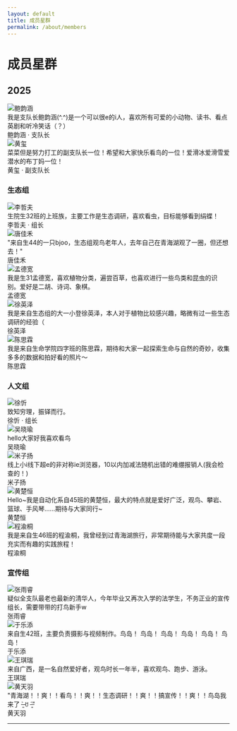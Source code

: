 ```yaml
---
layout: default
title: 成员星群
permalink: /about/members
---
```


# 成员星群

## 2025

<div class="gallery-grid">
    <div class="gallery-item">
        <img src="{{ '/assets/images/members/2025/鲍韵涵.jpg' | relative_url }}" alt="鲍韵涵">
        <div class="gallery-caption-overlay">我是支队长鲍韵涵(^.^)是一个可以很e的i人，喜欢所有可爱的小动物、读书、看点英剧和听冷笑话（？）</div>
        <div class="gallery-caption">鲍韵涵 · 支队长</div>
    </div>
    <div class="gallery-item">
        <img src="{{ '/assets/images/members/2025/黄玺.jpg' | relative_url }}" alt="黄玺">
        <div class="gallery-caption-overlay">菜菜但是努力打工的副支队长一位！希望和大家快乐看鸟的一位！爱滑冰爱滑雪爱潜水的布丁妈一位！</div>
        <div class="gallery-caption">黄玺 · 副支队长</div>
    </div>
</div>

### 生态组

<div class="gallery-grid">
    <div class="gallery-item">
        <img src="{{ '/assets/images/members/2025/李哲夫.jpg' | relative_url }}" alt="李哲夫">
        <div class="gallery-caption-overlay">生院生32班的上班族，主要工作是生态调研，喜欢看虫，目标能够看到绢蝶！</div>
        <div class="gallery-caption">李哲夫 · 组长</div>
    </div>
    <div class="gallery-item">
        <img src="{{ '/assets/images/members/2025/唐佳禾.jpg' | relative_url }}" alt="唐佳禾">
        <div class="gallery-caption-overlay">"来自生44的一只bjoo，生态组观鸟老年人，去年自己在青海湖观了一圈，但还想去！"</div>
        <div class="gallery-caption">唐佳禾</div>
    </div>
    <div class="gallery-item">
        <img src="{{ '/assets/images/members/2025/孟德宽.jpg' | relative_url }}" alt="孟德宽">
        <div class="gallery-caption-overlay">我是生31孟德宽，喜欢植物分类，遍尝百草，也喜欢进行一些鸟类和昆虫的识别。爱好是二胡、诗词、象棋。</div>
        <div class="gallery-caption">孟德宽</div>
    </div>
    <div class="gallery-item">
        <img src="{{ '/assets/images/members/2025/徐英泽.jpg' | relative_url }}" alt="徐英泽">
        <div class="gallery-caption-overlay">我是来自生态组的大一小登徐英泽，本人对于植物比较感兴趣，略微有过一些生态调研的经验（  </div>
        <div class="gallery-caption">徐英泽</div>
    </div>
    <div class="gallery-item">
        <img src="{{ '/assets/images/members/2025/陈思霖.jpg' | relative_url }}" alt="陈思霖">
        <div class="gallery-caption-overlay">我是来自生命学院四字班的陈思霖，期待和大家一起探索生命与自然的奇妙，收集多多的数据和拍好看的照片～</div>
        <div class="gallery-caption">陈思霖</div>
    </div>
</div>

### 人文组

<div class="gallery-grid">
    <div class="gallery-item">
        <img src="{{ '/assets/images/members/2025/徐忻.jpg' | relative_url }}" alt="徐忻">
        <div class="gallery-caption-overlay">致知穷理，振铎而行。</div>
        <div class="gallery-caption">徐忻 · 组长</div>
    </div>
    <div class="gallery-item">
        <img src="{{ '/assets/images/members/2025/吴晓瑜.jpg' | relative_url }}" alt="吴晓瑜">
        <div class="gallery-caption-overlay">hello大家好我喜欢看鸟</div>
        <div class="gallery-caption">吴晓瑜</div>
    </div>
    <div class="gallery-item">
        <img src="{{ '/assets/images/members/2025/米子扬.jpg' | relative_url }}" alt="米子扬">
        <div class="gallery-caption-overlay">线上小i线下超e的非对称ie浏览器，10以内加减法随机出错的难绷报销人(我会检查的！) </div>
        <div class="gallery-caption">米子扬</div>
    </div>
    <div class="gallery-item">
        <img src="{{ '/assets/images/members/2025/黄楚恒.jpg' | relative_url }}" alt="黄楚恒">
        <div class="gallery-caption-overlay">Hello~我是自动化系自45班的黄楚恒，最大的特点就是爱好广泛，观鸟、攀岩、篮球、手风琴……期待与大家同行~  </div>
        <div class="gallery-caption">黄楚恒</div>
    </div>
    <div class="gallery-item">
        <img src="{{ '/assets/images/members/2025/程渝桐.jpg' | relative_url }}" alt="程渝桐">
        <div class="gallery-caption-overlay">我是来自生46班的程渝桐，我曾经到过青海湖旅行，非常期待能与大家共度一段充实而有趣的实践旅程！</div>
        <div class="gallery-caption">程渝桐</div>
    </div>
</div>

### 宣传组

<div class="gallery-grid">
    <div class="gallery-item">
        <img src="{{ '/assets/images/members/2025/张雨睿.jpg' | relative_url }}" alt="张雨睿">
        <div class="gallery-caption-overlay">疑似全支队最老也最新的清华人，今年毕业又再次入学的法学生，不务正业的宣传组长，需要带带的打鸟新手w</div>
        <div class="gallery-caption">张雨睿</div>
    </div>
    <div class="gallery-item">
        <img src="{{ '/assets/images/members/2025/于乐添.jpg' | relative_url }}" alt="于乐添">
        <div class="gallery-caption-overlay">来自生42班，主要负责摄影与视频制作。鸟岛！ 鸟岛！ 鸟岛！ 鸟岛！ 鸟岛！ 鸟岛！</div>
        <div class="gallery-caption">于乐添</div>
    </div>
    <div class="gallery-item">
        <img src="{{ '/assets/images/members/2025/王琪瑞.jpg' | relative_url }}" alt="王琪瑞">
        <div class="gallery-caption-overlay">来自广西，是一名自然爱好者，观鸟时长一年半，喜欢观鸟、跑步、游泳。 </div>
        <div class="gallery-caption">王琪瑞</div>
    </div>
    <div class="gallery-item">
        <img src="{{ '/assets/images/members/2025/黄天羽.jpg' | relative_url }}" alt="黄天羽">
        <div class="gallery-caption-overlay">"青海湖！！爽！！看鸟！！爽！！生态调研！！爽！！搞宣传！！爽！！鸟岛我来了 ˃̶͈ ꇴ ˂̶͈"</div>
        <div class="gallery-caption">黄天羽</div>
    </div>
</div>

---
